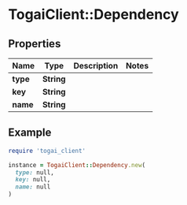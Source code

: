 # TogaiClient::Dependency

## Properties

| Name | Type | Description | Notes |
| ---- | ---- | ----------- | ----- |
| **type** | **String** |  |  |
| **key** | **String** |  |  |
| **name** | **String** |  |  |

## Example

```ruby
require 'togai_client'

instance = TogaiClient::Dependency.new(
  type: null,
  key: null,
  name: null
)
```

